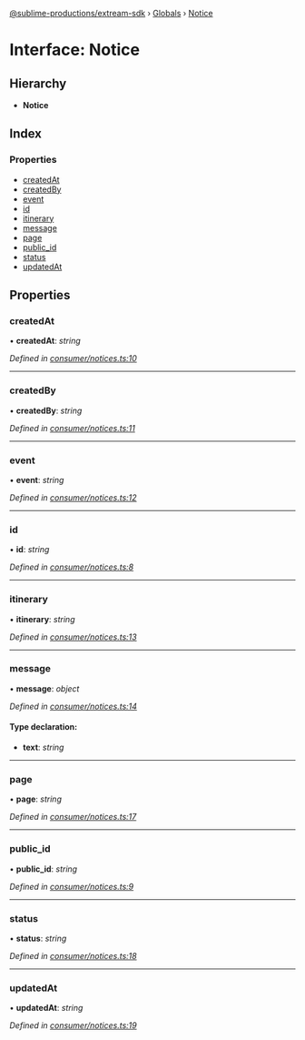 [@sublime-productions/extream-sdk](../README.md) › [Globals](../globals.md) › [Notice](notice.md)

# Interface: Notice

## Hierarchy

* **Notice**

## Index

### Properties

* [createdAt](notice.md#createdat)
* [createdBy](notice.md#createdby)
* [event](notice.md#event)
* [id](notice.md#id)
* [itinerary](notice.md#itinerary)
* [message](notice.md#message)
* [page](notice.md#page)
* [public_id](notice.md#public_id)
* [status](notice.md#status)
* [updatedAt](notice.md#updatedat)

## Properties

###  createdAt

• **createdAt**: *string*

*Defined in [consumer/notices.ts:10](https://github.com/Extream-SaaS/ex-sdk/blob/936e0b7/src/consumer/notices.ts#L10)*

___

###  createdBy

• **createdBy**: *string*

*Defined in [consumer/notices.ts:11](https://github.com/Extream-SaaS/ex-sdk/blob/936e0b7/src/consumer/notices.ts#L11)*

___

###  event

• **event**: *string*

*Defined in [consumer/notices.ts:12](https://github.com/Extream-SaaS/ex-sdk/blob/936e0b7/src/consumer/notices.ts#L12)*

___

###  id

• **id**: *string*

*Defined in [consumer/notices.ts:8](https://github.com/Extream-SaaS/ex-sdk/blob/936e0b7/src/consumer/notices.ts#L8)*

___

###  itinerary

• **itinerary**: *string*

*Defined in [consumer/notices.ts:13](https://github.com/Extream-SaaS/ex-sdk/blob/936e0b7/src/consumer/notices.ts#L13)*

___

###  message

• **message**: *object*

*Defined in [consumer/notices.ts:14](https://github.com/Extream-SaaS/ex-sdk/blob/936e0b7/src/consumer/notices.ts#L14)*

#### Type declaration:

* **text**: *string*

___

###  page

• **page**: *string*

*Defined in [consumer/notices.ts:17](https://github.com/Extream-SaaS/ex-sdk/blob/936e0b7/src/consumer/notices.ts#L17)*

___

###  public_id

• **public_id**: *string*

*Defined in [consumer/notices.ts:9](https://github.com/Extream-SaaS/ex-sdk/blob/936e0b7/src/consumer/notices.ts#L9)*

___

###  status

• **status**: *string*

*Defined in [consumer/notices.ts:18](https://github.com/Extream-SaaS/ex-sdk/blob/936e0b7/src/consumer/notices.ts#L18)*

___

###  updatedAt

• **updatedAt**: *string*

*Defined in [consumer/notices.ts:19](https://github.com/Extream-SaaS/ex-sdk/blob/936e0b7/src/consumer/notices.ts#L19)*

